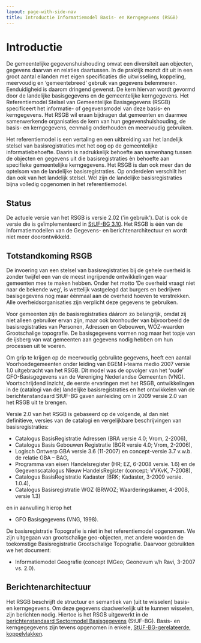 ```yaml
---
layout: page-with-side-nav
title: Introductie Informatiemodel Basis- en Kerngegevens (RSGB)
---
```


# Introductie

De gemeentelijke gegevenshuishouding omvat een diversiteit aan objecten, gegevens daarvan en relaties daartussen. In de praktijk mondt dit uit in een groot 
aantal eilanden met eigen specificaties die uitwisseling, koppeling, meervoudig en ‘gemeentebreed’ gebruik van gegevens belemmeren. Eenduidigheid is daarom 
dringend gewenst. De kern hiervan wordt gevormd door de landelijke basisgegevens en de gemeentelijke kerngegevens. Het Referentiemodel Stelsel van 
Gemeentelijke Basisgegevens (RSGB) specificeert het informatie- of gegevensmodel van deze basis- en kerngegevens. Het RSGB wil eraan bijdragen dat gemeenten 
en daarmee samenwerkende organisaties de kern van hun gegevenshuishouding, de basis- en kerngegevens, eenmalig onderhouden en meervoudig gebruiken.

Het referentiemodel is een vertaling en een uitbreiding van het landelijk stelsel van basisregistraties met het oog op de gemeentelijke informatiebehoefte. 
Daarin is nadrukkelijk behoefte aan samenhang tussen de objecten en gegevens uit die basisregistraties èn behoefte aan specifieke gemeentelijke kerngegevens. 
Het RSGB is dan ook meer dan de optelsom van de landelijke basisregistraties. Op onderdelen verschilt het dan ook van het landelijk stelsel. Wel zijn de 
landelijke basisregistraties bijna volledig opgenomen in het referentiemodel.

## Status
<!-- De meest actuele versie van het RSGB is versie 2.1 ('in gebruik'). Deze is echter niet beschikbaar als PDF en is ook niet geïmplementeerd in StUF-BG. Lijkt me goed om daar geen aandacht meer aan te besteden. -->
De actuele versie van het RSGB is versie 2.02 ('in gebruik'). Dat is ook de versie die is geïmplementeerd in [StUF-BG 3.10](https://vng-realisatie.github.io/StUF-BG/). 
Het RSGB is één van de Informatiemodellen van de Gegevens- en berichtenarchitectuur en wordt niet meer doorontwikkeld.

## Totstandkoming RSGB
De invoering van een stelsel van basisregistraties bij de gehele overheid is zonder twijfel een van de meest ingrijpende ontwikkelingen waar gemeenten mee te 
maken hebben. Onder het motto ‘De overheid vraagt niet naar de bekende weg’, is wettelijk vastgelegd dat burgers en bedrijven basisgegevens nog maar éénmaal 
aan de overheid hoeven te verstrekken. Alle overheidsorganisaties zijn verplicht deze gegevens te gebruiken.

Voor gemeenten zijn de basisregistraties dáárom zo belangrijk, omdat zij niet alleen gebruiker ervan zijn, maar ook bronhouder van bijvoorbeeld de basisregistraties 
van Personen, Adressen en Gebouwen, WOZ-waarden Grootschalige topografie. De basisgegevens vormen nog maar het topje van de ijsberg van wat gemeenten aan gegevens 
nodig hebben om hun processen uit te voeren.

Om grip te krijgen op de meervoudig gebruikte gegevens, heeft een aantal Voorhoedegemeenten onder leiding van EGEM i-teams medio 2007 versie 1.0 uitgebracht van 
het RSGB. Dit model was de opvolger van het ‘oude’ GFO-Basisgegevens van de Vereniging Nederlandse Gemeenten (VNG). Voortschrijdend inzicht, de eerste ervaringen 
met het RSGB, ontwikkelingen in de (catalogi van de) landelijke basisregistraties en het ontwikkelen van de berichtenstandaard StUF-BG gaven aanleiding om in 
2009 versie 2.0 van het RSGB uit te brengen.

Versie 2.0 van het RSGB is gebaseerd op de volgende, al dan niet definitieve, versies van de catalogi en vergelijkbare beschrijvingen van basisregistraties:

* Catalogus BasisRegistratie Adressen (BRA versie 4.0; Vrom, 2-2006),
* Catalogus Basis Gebouwen Registratie (BGR versie 4.0; Vrom, 2-2006),
* Logisch Ontwerp GBA versie 3.6 (11-2007) en concept-versie 3.7 v.w.b. de relatie GBA – BAG,
* Programma van eisen Handelsregister (HR; EZ, 6-2008 versie. 1.6) en de Gegevenscatalogus Nieuw HandelsRegister (concept; VVKvK, 7-2008),
* Catalogus BasisRegistratie Kadaster (BRK; Kadaster, 3-2009 versie. 1.0.4),
* Catalogus Basisregistratie WOZ (BRWOZ; Waarderingskamer, 4-2008, versie 1.3)

en in aanvulling hierop het

* GFO Basisgegevens (VNG, 1998).

De basisregistratie Topografie is niet in het referentiemodel opgenomen. We zijn uitgegaan van grootschalige geo-objecten, met andere woorden de toekomstige 
Basisregistratie Grootschalige Topografie. Daarvoor gebruikten we het document:

* Informatiemodel Geografie (concept IMGeo; Geonovum v/h Ravi, 3-2007 vs. 2.0).

## Berichtenarchitectuur
Het RSGB beschrijft de structuur en semantiek van (uit te wisselen) basis- en kerngegevens. Om deze gegevens daadwerkelijk uit te kunnen wisselen, zijn berichten nodig. 
Hiertoe is het RSGB uitgewerkt in de [berichtenstandaard Sectormodel Basisgegevens](https://vng-realisatie.github.io/StUF-BG/) (StUF-BG). Basis- en kerngegegevens zijn 
tevens opgenomen in enkele, [StUF-BG-gerelateerde, koppelvlakken](https://vng-realisatie.github.io/Standaarden/Basis-en-kerngegevens).
